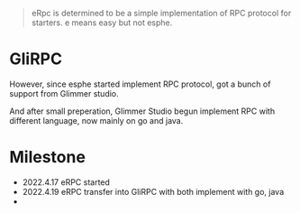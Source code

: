 

> eRpc is determined to be a simple implementation of RPC protocol for starters.
> e means easy but not esphe.

# GliRPC

However, since esphe started implement RPC protocol, got a bunch of support from Glimmer studio.

And after small preperation, Glimmer Studio begun implement RPC with different language, now mainly on go and java.

# Milestone

- 2022.4.17 eRPC started
- 2022.4.19 eRPC transfer into GliRPC with both implement with go, java
- 


